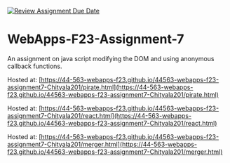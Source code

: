 [![Review Assignment Due Date](https://classroom.github.com/assets/deadline-readme-button-24ddc0f5d75046c5622901739e7c5dd533143b0c8e959d652212380cedb1ea36.svg)](https://classroom.github.com/a/Kv-XePEp)
# WebApps-F23-Assignment-7
An assignment on java script modifying the DOM and using anonymous callback functions.



Hosted at: [https://44-563-webapps-f23.github.io/44563-webapps-f23-assignment7-Chityala201/pirate.html](https://44-563-webapps-f23.github.io/44563-webapps-f23-assignment7-Chityala201/pirate.html)

Hosted at: [https://44-563-webapps-f23.github.io/44563-webapps-f23-assignment7-Chityala201/react.html](https://44-563-webapps-f23.github.io/44563-webapps-f23-assignment7-Chityala201/react.html)

Hosted at: [https://44-563-webapps-f23.github.io/44563-webapps-f23-assignment7-Chityala201/merger.html](https://44-563-webapps-f23.github.io/44563-webapps-f23-assignment7-Chityala201/merger.html)
